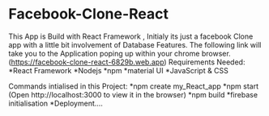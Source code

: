 # Facebook-Clone-React

This App is Build with React Framework , Initialy its just a facebook Clone app with a little bit involvement of Database Features. The following link will take you to the Application poping up within your chrome browser.(https://facebook-clone-react-6829b.web.app)
Requirements Needed:
  *React Framework
  *Nodejs
  *npm
  *material UI 
  *JavaScript & CSS
  
Commands intialised in  this Project:
    *npm create my_React_app
    *npm start (Open http://localhost:3000 to view it in the browser)
    *npm build
    *firebase initialisation
    *Deployment....

